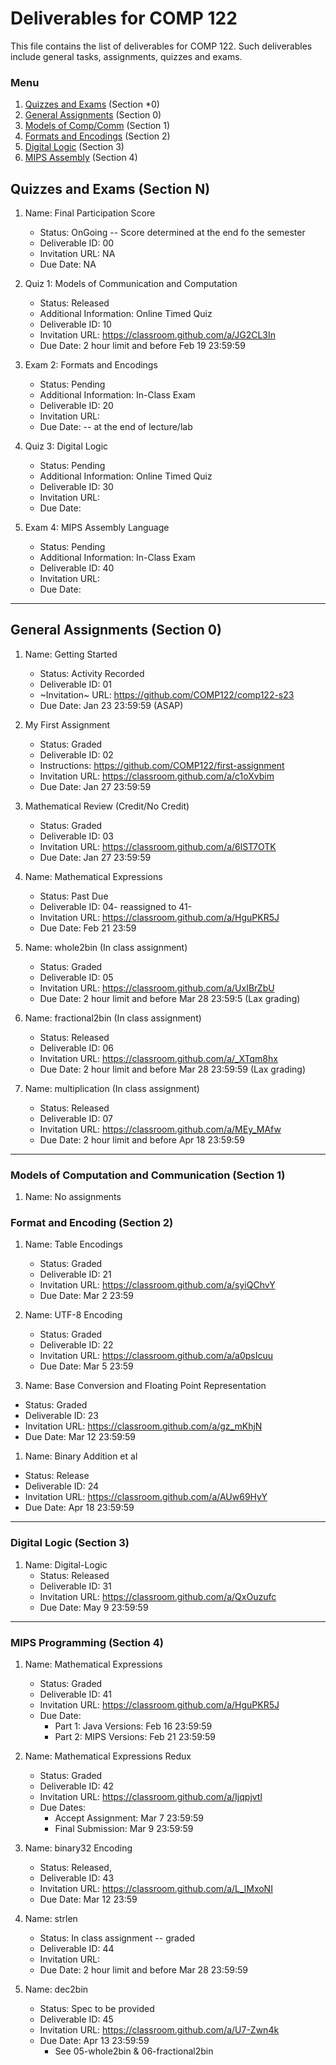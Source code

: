 # Deliverables for COMP 122

This file contains the list of deliverables for COMP 122. Such deliverables include general tasks, assignments, quizzes and exams.

### Menu
1. [Quizzes and Exams](#quizzes) (Section *0)
1. [General Assignments](#general) (Section 0)
1. [Models of Comp/Comm](#models) (Section 1)
1. [Formats and Encodings](#formats) (Section 2)
1. [Digital Logic](#digital) (Section 3)
1. [MIPS Assembly](#mips) (Section 4)

<h2 id="quizzes">Quizzes and Exams (Section N)</h2>

1. Name: Final Participation Score
   - Status: OnGoing -- Score determined at the end fo the semester
   - Deliverable ID: 00
   - Invitation URL: NA
   - Due Date: NA


1. Quiz 1: Models of Communication and Computation
   - Status: Released
   - Additional Information: Online Timed Quiz
   - Deliverable ID: 10
   - Invitation URL: https://classroom.github.com/a/JG2CL3In
   - Due Date: 2 hour limit and before Feb 19 23:59:59
 

1. Exam 2: Formats and Encodings
   - Status: Pending
   - Additional Information:  In-Class Exam
   - Deliverable ID: 20
   - Invitation URL:
   - Due Date:   -- at the end of lecture/lab

1. Quiz 3: Digital Logic
   - Status: Pending
   - Additional Information: Online Timed Quiz
   - Deliverable ID: 30
   - Invitation URL: 
   - Due Date: 

1. Exam 4: MIPS Assembly Language
   - Status: Pending
   - Additional Information: In-Class Exam
   - Deliverable ID: 40
   - Invitation URL: 
   - Due Date: 


---
<h2 id="general">General Assignments (Section 0)</h2>


1. Name: Getting Started
   - Status: Activity Recorded
   - Deliverable ID: 01
   - ~Invitation~ URL: https://github.com/COMP122/comp122-s23
   - Due Date: Jan 23 23:59:59 (ASAP)

1. My First Assignment
   - Status: Graded
   - Deliverable ID: 02
   - Instructions: https://github.com/COMP122/first-assignment
   - Invitation URL: https://classroom.github.com/a/c1oXvbim
   - Due Date: Jan 27 23:59:59

1. Mathematical Review (Credit/No Credit)
   - Status: Graded
   - Deliverable ID: 03
   - Invitation URL: https://classroom.github.com/a/6lST7OTK
   - Due Date: Jan 27 23:59:59

1. Name: Mathematical Expressions
   - Status: Past Due
   - Deliverable ID: 04- reassigned to 41-
   - Invitation URL: https://classroom.github.com/a/HguPKR5J
   - Due Date: Feb 21 23:59

1. Name: whole2bin (In class assignment)
   - Status: Graded
   - Deliverable ID: 05
   - Invitation URL: https://classroom.github.com/a/UxIBrZbU
   - Due Date: 2 hour limit and before Mar 28 23:59:5 (Lax grading)

1. Name: fractional2bin (In class assignment)
   - Status: Released
   - Deliverable ID: 06
   - Invitation URL: https://classroom.github.com/a/_XTqm8hx
   - Due Date: 2 hour limit and before Mar 28 23:59:59 (Lax grading)


1. Name: multiplication (In class assignment)
   - Status: Released
   - Deliverable ID: 07
   - Invitation URL: https://classroom.github.com/a/MEy_MAfw
   - Due Date: 2 hour limit and before Apr 18 23:59:59


---

<h3 id="models">Models of Computation and Communication (Section 1)</h3>

1. Name:  No assignments


<h3 id="format">Format and Encoding (Section 2)</h3>

1. Name: Table Encodings
   - Status: Graded
   - Deliverable ID: 21
   - Invitation URL: https://classroom.github.com/a/syiQChvY
   - Due Date: Mar 2 23:59

1. Name: UTF-8 Encoding
   - Status: Graded
   - Deliverable ID: 22
   - Invitation URL: https://classroom.github.com/a/a0psIcuu
   - Due Date: Mar 5 23:59
 
 1. Name: Base Conversion and Floating Point Representation
   - Status: Graded
   - Deliverable ID: 23
   - Invitation URL: https://classroom.github.com/a/gz_mKhjN
   - Due Date: Mar 12 23:59:59
 
  1. Name: Binary Addition et al
   - Status: Release
   - Deliverable ID: 24
   - Invitation URL: https://classroom.github.com/a/AUw69HyY
   - Due Date: Apr 18 23:59:59

---
<h3 id="digital">Digital Logic (Section 3)</h3>

1. Name: Digital-Logic
   - Status: Released
   - Deliverable ID: 31
   - Invitation URL: https://classroom.github.com/a/QxOuzufc
   - Due Date: May 9 23:59:59

---
<h3 id="mips">MIPS Programming (Section 4)</h3>

1. Name: Mathematical Expressions
   - Status: Graded
   - Deliverable ID: 41
   - Invitation URL: https://classroom.github.com/a/HguPKR5J
   - Due Date: 
     - Part 1:  Java Versions: Feb 16 23:59:59
     - Part 2:  MIPS Versions: Feb 21 23:59:59

1. Name: Mathematical Expressions Redux
   - Status: Graded
   - Deliverable ID: 42
   - Invitation URL: https://classroom.github.com/a/Ijqpjvtl
   - Due Dates: 
     - Accept Assignment: Mar 7 23:59:59
     - Final Submission: Mar 9 23:59:59
     

1. Name: binary32 Encoding
   - Status: Released,
   - Deliverable ID: 43
   - Invitation URL: https://classroom.github.com/a/L_lMxoNI
   - Due Date: Mar 12 23:59
     
1. Name: strlen
   - Status: In class assignment -- graded
   - Deliverable ID: 44
   - Invitation URL: 
   - Due Date: 2 hour limit and before Mar 28 23:59:59

1. Name: dec2bin
   - Status: Spec to be provided
   - Deliverable ID: 45
   - Invitation URL: https://classroom.github.com/a/U7-Zwn4k
   - Due Date: Apr 13 23:59:59
     - See 05-whole2bin & 06-fractional2bin

